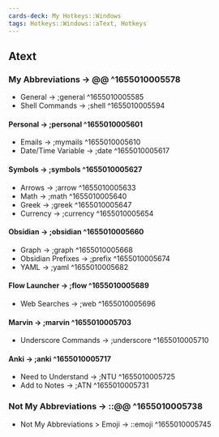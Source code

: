 ```yaml
---
cards-deck: My Hotkeys::Windows
tags: Hotkeys::Windows::aText, Hotkeys
---
```


## Atext
### My Abbreviations → @@ ^1655010005578
- General → ;general ^1655010005585
- Shell Commands → ;shell  ^1655010005594
#### Personal → ;personal ^1655010005601
- Emails → ;mymails  ^1655010005610
- Date/Time Variable → ;date  ^1655010005617
#### Symbols → ;symbols  ^1655010005627
- Arrows → ;arrow  ^1655010005633
- Math → ;math  ^1655010005640
- Greek → ;greek  ^1655010005647
- Currency → ;currency  ^1655010005654
#### Obsidian → ;obsidian  ^1655010005660
- Graph → ;graph  ^1655010005668
- Obsidian Prefixes → ;prefix  ^1655010005674
- YAML → ;yaml ^1655010005682
#### Flow Launcher → ;flow ^1655010005689
- Web Searches → ;web ^1655010005696
#### Marvin → ;marvin  ^1655010005703
- Underscore Commands → ;underscore ^1655010005710
#### Anki → ;anki  ^1655010005717
- Need to Understand → ;NTU  ^1655010005725
- Add to Notes → ;ATN ^1655010005731
### Not My Abbreviations → ::@@ ^1655010005738
- Not My Abbreviations > Emoji → ::emoji ^1655010005745
